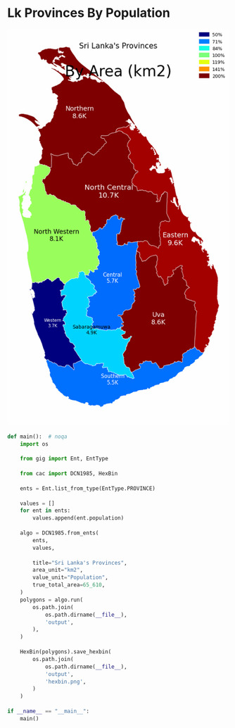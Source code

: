 # Lk Provinces By Population

<p  align="center">
    <img src="https://raw.githubusercontent.com/nuuuwan/continuous_area_cartograms/main/examples/lk_provinces_by_population/output/animated.gif" alt="alt" />
</p>

```python
def main():  # noqa
    import os

    from gig import Ent, EntType

    from cac import DCN1985, HexBin

    ents = Ent.list_from_type(EntType.PROVINCE)

    values = []
    for ent in ents:
        values.append(ent.population)

    algo = DCN1985.from_ents(
        ents,
        values,

        title="Sri Lanka's Provinces",
        area_unit="km2",
        value_unit="Population",
        true_total_area=65_610,
    )
    polygons = algo.run(
        os.path.join(
            os.path.dirname(__file__),
            'output',
        ),
    )

    HexBin(polygons).save_hexbin(
        os.path.join(
            os.path.dirname(__file__),
            'output',
            'hexbin.png',
        )
    )

if __name__ == "__main__":
    main()

```
